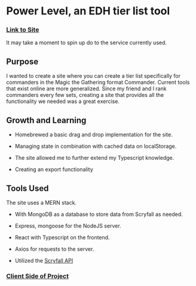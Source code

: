 # Power Level, an EDH tier list tool

### [Link to Site](https://power-level-client.herokuapp.com/)

It may take a moment to spin up do to the service currently used.

## Purpose

I wanted to create a site where you can create a tier list specifically for commanders in the Magic the Gathering format Commander. Current tools that exist online are more generalized. Since my friend and I rank commanders every few sets, creating a site that provides all the functionality we needed was a great exercise.

## Growth and Learning

- Homebrewed a basic drag and drop implementation for the site.

- Managing state in combination with cached data on localStorage.

- The site allowed me to further extend my Typescript knowledge.

- Creating an export functionality

## Tools Used

The site uses a MERN stack.

- With MongoDB as a database to store data from Scryfall as needed.

- Express, mongoose for the NodeJS server.

- React with Typescript on the frontend.

- Axios for requests to the server.

- Utilized the [Scryfall API](https://scryfall.com/docs/api)

### [Client Side of Project](https://github.com/Adam-Crockett/client-edh-tier-list)
